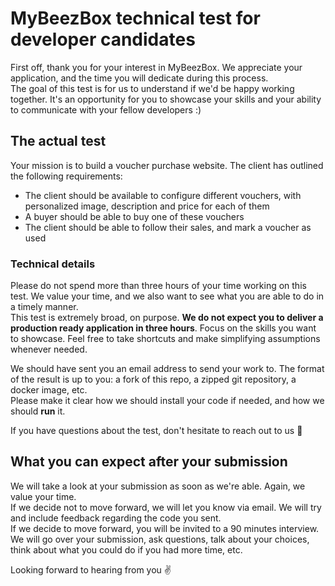 # MyBeezBox technical test for developer candidates

First off, thank you for your interest in MyBeezBox. We appreciate your application, and the time you will dedicate during this process.  
The goal of this test is for us to understand if we'd be happy working together. It's an opportunity for you to showcase your skills and your ability to communicate with your fellow developers :)

## The actual test

Your mission is to build a voucher purchase website. The client has outlined the following requirements:
- The client should be available to configure different vouchers, with personalized image, description and price for each of them
- A buyer should be able to buy one of these vouchers
- The client should be able to follow their sales, and mark a voucher as used

### Technical details

Please do not spend more than three hours of your time working on this test. We value your time, and we also want to see what you are able to do in a timely manner.  
This test is extremely broad, on purpose. **We do not expect you to deliver a production ready application in three hours**. Focus on the skills you want to showcase. Feel free to take shortcuts and make simplifying assumptions whenever needed.

We should have sent you an email address to send your work to. The format of the result is up to you: a fork of this repo, a zipped git repository, a docker image, etc.  
Please make it clear how we should install your code if needed, and how we should **run** it.

If you have questions about the test, don't hesitate to reach out to us 📧

## What you can expect after your submission

We will take a look at your submission as soon as we're able. Again, we value your time.  
If we decide not to move forward, we will let you know via email. We will try and include feedback regarding the code you sent.  
If we decide to move forward, you will be invited to a 90 minutes interview. We will go over your submission, ask questions, talk about your choices, think about what you could do if you had more time, etc.

Looking forward to hearing from you :v:
